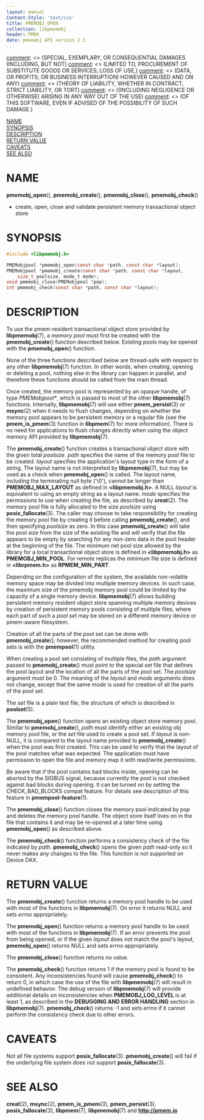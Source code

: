 ```yaml
---
layout: manual
Content-Style: 'text/css'
title: PMEMOBJ_OPEN
collection: libpmemobj
header: PMDK
date: pmemobj API version 2.3
...
```


[comment]: <> (Copyright 2017-2018, Intel Corporation)

[comment]: <> (Redistribution and use in source and binary forms, with or without)
[comment]: <> (modification, are permitted provided that the following conditions)
[comment]: <> (are met:)
[comment]: <> (    * Redistributions of source code must retain the above copyright)
[comment]: <> (      notice, this list of conditions and the following disclaimer.)
[comment]: <> (    * Redistributions in binary form must reproduce the above copyright)
[comment]: <> (      notice, this list of conditions and the following disclaimer in)
[comment]: <> (      the documentation and/or other materials provided with the)
[comment]: <> (      distribution.)
[comment]: <> (    * Neither the name of the copyright holder nor the names of its)
[comment]: <> (      contributors may be used to endorse or promote products derived)
[comment]: <> (      from this software without specific prior written permission.)

[comment]: <> (THIS SOFTWARE IS PROVIDED BY THE COPYRIGHT HOLDERS AND CONTRIBUTORS)
[comment]: <> ("AS IS" AND ANY EXPRESS OR IMPLIED WARRANTIES, INCLUDING, BUT NOT)
[comment]: <> (LIMITED TO, THE IMPLIED WARRANTIES OF MERCHANTABILITY AND FITNESS FOR)
[comment]: <> (A PARTICULAR PURPOSE ARE DISCLAIMED. IN NO EVENT SHALL THE COPYRIGHT)
[comment]: <> (OWNER OR CONTRIBUTORS BE LIABLE FOR ANY DIRECT, INDIRECT, INCIDENTAL,)
[comment]: <> (SPECIAL, EXEMPLARY, OR CONSEQUENTIAL DAMAGES (INCLUDING, BUT NOT)
[comment]: <> (LIMITED TO, PROCUREMENT OF SUBSTITUTE GOODS OR SERVICES; LOSS OF USE,)
[comment]: <> (DATA, OR PROFITS; OR BUSINESS INTERRUPTION) HOWEVER CAUSED AND ON ANY)
[comment]: <> (THEORY OF LIABILITY, WHETHER IN CONTRACT, STRICT LIABILITY, OR TORT)
[comment]: <> ((INCLUDING NEGLIGENCE OR OTHERWISE) ARISING IN ANY WAY OUT OF THE USE)
[comment]: <> (OF THIS SOFTWARE, EVEN IF ADVISED OF THE POSSIBILITY OF SUCH DAMAGE.)

[comment]: <> (pmemobj_open.3 -- man page for most commonly used functions from libpmemobj library)

[NAME](#name)<br />
[SYNOPSIS](#synopsis)<br />
[DESCRIPTION](#description)<br />
[RETURN VALUE](#return-value)<br />
[CAVEATS](#caveats)<br />
[SEE ALSO](#see-also)<br />


# NAME #

**pmemobj_open**(), **pmemobj_create**(),
**pmemobj_close**(), **pmemobj_check**()
- create, open, close and validate persistent memory transactional object store


# SYNOPSIS #

```c
#include <libpmemobj.h>

PMEMobjpool *pmemobj_open(const char *path, const char *layout);
PMEMobjpool *pmemobj_create(const char *path, const char *layout,
	size_t poolsize, mode_t mode);
void pmemobj_close(PMEMobjpool *pop);
int pmemobj_check(const char *path, const char *layout);
```




# DESCRIPTION #

To use the pmem-resident transactional object store provided by
**libpmemobj**(7), a *memory pool* must first be created
with the **pmemobj_create**() function described below. Existing pools
may be opened with the **pmemobj_open**() function.

None of the three functions described below are thread-safe with respect
to any other **libpmemobj**(7) function. In other words, when creating,
opening or deleting a pool, nothing else in the library can happen in parallel,
and therefore these functions should be called from the main thread.

Once created, the memory pool is represented by an opaque handle,
of type *PMEMobjpool\**, which is passed to most of the other **libpmemobj**(7)
functions. Internally, **libpmemobj**(7) will use either **pmem_persist**(3)
or **msync**(2) when it needs to flush changes, depending on whether the memory
pool appears to be persistent memory or a regular file (see the
**pmem_is_pmem**(3) function in **libpmem**(7) for more information). There is
no need for applications to flush changes directly when using the object
memory API provided by **libpmemobj**(7).

The **pmemobj_create**() function creates a transactional object store with the
given total *poolsize*. *path* specifies the name of the memory pool file to be
created. *layout* specifies the application's layout type in the form of a
string. The layout name is not interpreted by **libpmemobj**(7), but may be
used as a check when **pmemobj_open**() is called. The layout name, including
the terminating null byte ('\0'), cannot be longer than **PMEMOBJ_MAX_LAYOUT**
as defined in **\<libpmemobj.h\>**. A NULL *layout* is equivalent
to using an empty string as a layout name. *mode* specifies the permissions to
use when creating the file, as described by **creat**(2). The memory pool file
is fully allocated to the size *poolsize* using **posix_fallocate**(3). The
caller may choose to take responsibility for creating the memory pool file
by creating it before calling **pmemobj_create**(), and then specifying
*poolsize* as zero. In this case **pmemobj_create**() will take the pool size
from the size of the existing file and will verify that the file appears to be
empty by searching for any non-zero data in the pool header at the beginning of
the file. The minimum net pool size allowed by the library for a local
transactional object store is defined in **\<libpmemobj.h\>** as
**PMEMOBJ_MIN_POOL**. For remote replicas the minimum file size
is defined in **\<librpmem.h\>** as **RPMEM_MIN_PART**.

Depending on the configuration of the system, the available non-volatile
memory space may be divided into multiple memory devices.
In such case, the maximum size of the pmemobj memory pool
could be limited by the capacity of a single memory device.
**libpmemobj**(7) allows building persistent memory
resident object store spanning multiple memory devices by creation of
persistent memory pools consisting of multiple files, where each part of
such a *pool set* may be stored on a different memory device
or pmem-aware filesystem.

Creation of all the parts of the pool set can be done with **pmemobj_create**();
however, the recommended method for creating pool sets is with the
**pmempool**(1) utility.

When creating a pool set consisting of multiple files, the *path* argument
passed to **pmemobj_create**() must point to the special *set* file that defines
the pool layout and the location of all the parts of the pool set. The
*poolsize* argument must be 0. The meaning of the *layout* and *mode* arguments
does not change, except that the same *mode* is used for creation of all the
parts of the pool set.

The *set* file is a plain text file, the structure of which is described in
**poolset**(5).

The **pmemobj_open**() function opens an existing object store memory pool.
Similar to **pmemobj_create**(), *path* must identify either an existing
obj memory pool file, or the *set* file used to create a pool set.
If *layout* is non-NULL, it is compared to the layout
name provided to **pmemobj_create**() when the pool was first created. This can
be used to verify that the layout of the pool matches what was expected.
The application must have permission to open the file and memory map it with
read/write permissions.

Be aware that if the pool contains bad blocks inside, opening can be aborted
by the SIGBUS signal, because currently the pool is not checked against
bad blocks during opening. It can be turned on by setting the CHECK_BAD_BLOCKS
compat feature. For details see description of this feature
in **pmempool-feature**(1).

The **pmemobj_close**() function closes the memory pool indicated by *pop* and
deletes the memory pool handle. The object store itself lives on in the file
that contains it and may be re-opened at a later time using
**pmemobj_open**() as described above.

The **pmemobj_check**() function performs a consistency check of the file
indicated by *path*. **pmemobj_check**() opens the given *path* read-only so
it never makes any changes to the file. This function is not supported on
Device DAX.

# RETURN VALUE #

The **pmemobj_create**() function returns a memory pool handle to be used with
most of the functions in **libpmemobj**(7). On error it returns NULL
and sets *errno* appropriately.

The **pmemobj_open**() function returns a memory pool handle to be used with
most of the functions in **libpmemobj**(7). If an error prevents the pool
from being opened, or if the given *layout* does not match the pool's layout,
**pmemobj_open**() returns NULL and sets *errno* appropriately.

The **pmemobj_close**() function returns no value.

The **pmemobj_check**() function returns 1 if the memory pool is found to be
consistent. Any inconsistencies found will cause **pmemobj_check**() to
return 0, in which case the use of the file with **libpmemobj**(7) will result
in undefined behavior. The debug version of **libpmemobj**(7) will provide
additional details on inconsistencies when **PMEMOBJ_LOG_LEVEL** is at least 1,
as described in the **DEBUGGING AND ERROR HANDLING** section in
**libpmemobj**(7). **pmemobj_check**() returns -1 and sets *errno* if it cannot
perform the consistency check due to other errors.


# CAVEATS #

Not all file systems support **posix_fallocate**(3). **pmemobj_create**() will
fail if the underlying file system does not support **posix_fallocate**(3).


# SEE ALSO #

**creat**(2), **msync**(2), **pmem_is_pmem**(3), **pmem_persist**(3),
**posix_fallocate**(3), **libpmem**(7), **libpmemobj**(7)
and **<http://pmem.io>**
